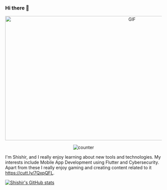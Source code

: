 ### Hi there 👋

<p align="center">
  <img alt="GIF" src="https://media.giphy.com/media/LmNwrBhejkK9EFP504/giphy.gif" width="800px" height="400px"/>
</p>
<p align="center">
     <img src="https://profile-counter.glitch.me/{Shishirbagalkot}/count.svg"  alt="counter"/>
</p>

I'm Shishir, and I really enjoy learning about new tools and technologies. My interests include Mobile App Development using Flutter and Cybersecurity. Apart from these I really enjoy gaming and creating content related to it https://cutt.ly/7QxpQFL.

[![Shishir's GitHub stats](https://github-readme-stats.vercel.app/api?username=Shishirbagalkot)](https://github.com/Shishirbagalkot/github-readme-stats)
